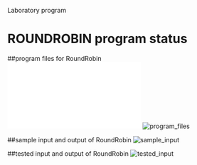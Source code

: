 Laboratory program

# ROUNDROBIN program status

##program files for RoundRobin
![program_files](1c/ROUNDROBIN.C)
![program_files](1c/ROUNDROBIN_code_572.jpeg)

##sample input and output of RoundRobin
![sample_input](1c/ROUNDROBIN_IO_572.jpeg)

##tested input and output of RoundRobin
![tested_input](1c/ROUNDROBIN_EO_572.jpeg)
